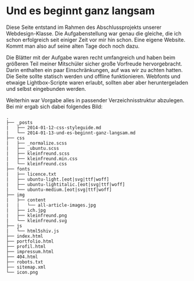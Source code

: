 # Und es beginnt ganz langsam

Diese Seite entstand im Rahmen des Abschlussprojekts unserer Webdesign-Klasse. Die Aufgabenstellung war genau die gleiche, die ich schon erfolgreich seit einiger Zeit vor mir hin schon. Eine eigene Website. Kommt man also auf seine alten Tage doch noch dazu.

Die Blätter mit der Aufgabe waren recht umfangreich und haben beim größeren Teil meiner Mitschüler sicher große Vorfreude hervorgebracht. Darin enthalten ein paar Einschränkungen, auf was wir zu achten hatten. Die Seite sollte statisch werden und offline funktionieren. Webfonts und etwaige Lightbox-Scripte waren erlaubt, sollten aber aber heruntergeladen und selbst eingebunden werden.

Weiterhin war Vorgabe alles in passender Verzeichnisstruktur abzulegen. Bei mir ergab sich dabei folgendes Bild:

```
.
├── _posts
|   ├── 2014-01-12-css-styleguide.md
|   └── 2014-01-13-und-es-beginnt-ganz-langsam.md
├── css
|   ├── _normalize.scss
|   ├── _ubuntu.scss
|   ├── kleinfreund.scss
|   ├── kleinfreund.min.css
|   └── kleinfreund.css
├── fonts
|   ├── licence.txt
|   ├── ubuntu-light.[eot|svg|ttf|woff]
|   ├── ubuntu-lightitalic.[eot|svg|ttf|woff]
|   └── ubuntu-medium.[eot|svg|ttf|woff]
├── img
|   ├── content
|   |   └── all-article-images.jpg
|   ├── ich.jpg
|   ├── kleinfreund.png
|   └── kleinfreund.svg
├── js
|   └── html5shiv.js
├── index.html
├── portfolio.html
├── profil.html
├── impressum.html
├── 404.html
├── robots.txt
├── sitemap.xml
└── icon.png
```
